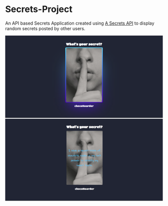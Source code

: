 # Secrets-Project

An API based Secrets Application created using <a href="https://secrets-api.appbrewery.com/">A Secrets API</a> to display random secrets posted by other users. 

<img src="./Screenshot (113).png" alt="Lisper screenshot 1">
<img src="./Screenshot (114).png" alt="Lisper screenshot 2">
